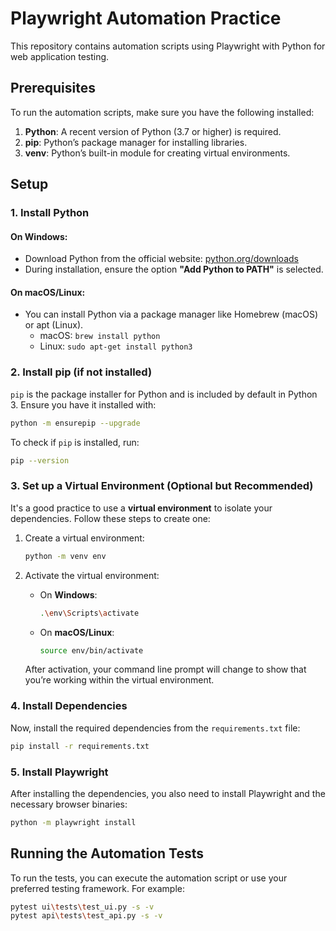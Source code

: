 
# Playwright Automation Practice

This repository contains automation scripts using Playwright with Python for web application testing.

## Prerequisites

To run the automation scripts, make sure you have the following installed:

1. **Python**: A recent version of Python (3.7 or higher) is required.
2. **pip**: Python’s package manager for installing libraries.
3. **venv**: Python’s built-in module for creating virtual environments.

## Setup

### 1. Install Python

#### On Windows:
- Download Python from the official website: [python.org/downloads](https://www.python.org/downloads/)
- During installation, ensure the option **"Add Python to PATH"** is selected.

#### On macOS/Linux:
- You can install Python via a package manager like Homebrew (macOS) or apt (Linux).
    - macOS: `brew install python`
    - Linux: `sudo apt-get install python3`

### 2. Install pip (if not installed)

`pip` is the package installer for Python and is included by default in Python 3. Ensure you have it installed with:

```bash
python -m ensurepip --upgrade
```

To check if `pip` is installed, run:

```bash
pip --version
```

### 3. Set up a Virtual Environment (Optional but Recommended)

It's a good practice to use a **virtual environment** to isolate your dependencies. Follow these steps to create one:

1. Create a virtual environment:

   ```bash
   python -m venv env
   ```

2. Activate the virtual environment:

   - On **Windows**:

     ```bash
     .\env\Scripts\activate
     ```

   - On **macOS/Linux**:

     ```bash
     source env/bin/activate
     ```

   After activation, your command line prompt will change to show that you’re working within the virtual environment.

### 4. Install Dependencies

Now, install the required dependencies from the `requirements.txt` file:

```bash
pip install -r requirements.txt
```

### 5. Install Playwright

After installing the dependencies, you also need to install Playwright and the necessary browser binaries:

```bash
python -m playwright install
```

## Running the Automation Tests

To run the tests, you can execute the automation script or use your preferred testing framework. For example:

```bash
pytest ui\tests\test_ui.py -s -v
pytest api\tests\test_api.py -s -v
```

